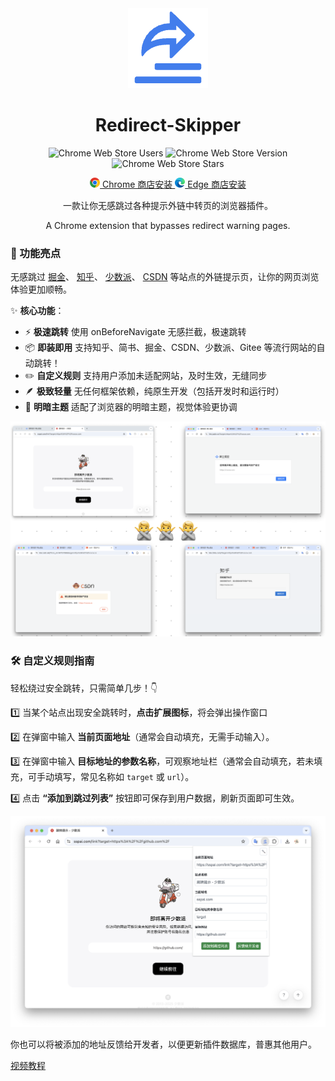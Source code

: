 <div align="center">

<img src="./images/logo-128.png" width="128"/>

# Redirect-Skipper

![Chrome Web Store Users](https://img.shields.io/chrome-web-store/users/bcjldhihfjnhgmkmdeojigknladnbcek)
![Chrome Web Store Version](https://img.shields.io/chrome-web-store/v/bcjldhihfjnhgmkmdeojigknladnbcek)
![Chrome Web Store Stars](https://img.shields.io/chrome-web-store/stars/bcjldhihfjnhgmkmdeojigknladnbcek)

</div>

<div align="center">
<p>
    <a href="https://chromewebstore.google.com/detail/redirect-skipper/bcjldhihfjnhgmkmdeojigknladnbcek?authuser=0&hl=zh-CN" target="_blank">
    <img src="./screenshots/chrome.png" width="16" /> Chrome 商店安装
  </a>
  <a href="https://chromewebstore.google.com/detail/redirect-skipper/bcjldhihfjnhgmkmdeojigknladnbcek?authuser=0&hl=zh-CN" target="_blank">
    <img src="./screenshots/edge.png" width="16" /> Edge 商店安装
  </a>
</p>

  <p>一款让你无感跳过各种提示外链中转页的浏览器插件。</p>
    A Chrome extension that bypasses redirect warning pages.

</div>

### 🚀 功能亮点

无感跳过 [掘金](https://juejin.cn/)、 [知乎](https://www.zhihu.com/)、 [少数派](https://sspai.com/)、 [CSDN](https://www.csdn.net/) 等站点的外链提示页，让你的网页浏览体验更加顺畅。

✨ **核心功能**：

- ⚡ **极速跳转** 使用 onBeforeNavigate 无感拦截，极速跳转
- 📦 **即装即用** 支持知乎、简书、掘金、CSDN、少数派、Gitee 等流行网站的自动跳转！
- ✏️ **自定义规则** 支持用户添加未适配网站，及时生效，无缝同步
- 🪶 **极致轻量** 无任何框架依赖，纯原生开发（包括开发时和运行时）
- 🎨 **明暗主题** 适配了浏览器的明暗主题，视觉体验更协调

![](./screenshots/sites.png)

### 🛠️ 自定义规则指南

轻松绕过安全跳转，只需简单几步！👇

1️⃣ 当某个站点出现安全跳转时，**点击扩展图标**，将会弹出操作窗口

2️⃣ 在弹窗中输入 **当前页面地址**（通常会自动填充，无需手动输入）。

3️⃣ 在弹窗中输入 **目标地址的参数名称**，可观察地址栏（通常会自动填充，若未填充，可手动填写，常见名称如 `target` 或 `url`）。

4️⃣ 点击 **“添加到跳过列表”** 按钮即可保存到用户数据，刷新页面即可生效。

![](./screenshots/demo.png)

你也可以将被添加的地址反馈给开发者，以便更新插件数据库，普惠其他用户。

[视频教程](https://www.bilibili.com/video/BV1UwjXzSEwL/?vd_source=4d6295fb1c4aeb4020b1de1bc46de5ec)
